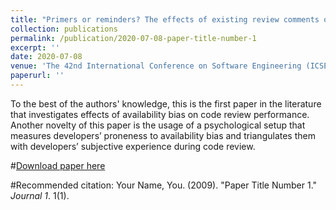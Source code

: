 ```yaml
---
title: "Primers or reminders? The effects of existing review comments on code review"
collection: publications
permalink: /publication/2020-07-08-paper-title-number-1
excerpt: ''
date: 2020-07-08
venue: 'The 42nd International Conference on Software Engineering (ICSE)'
paperurl: ''
---
```

To the best of the authors' knowledge, this is the first paper in the literature that investigates effects of availability bias on code review performance. Another novelty of this paper is the usage of a psychological setup that measures developers’ proneness to availability bias and triangulates them with developers’ subjective experience during code review. 


#[Download paper here](http://academicpages.github.io/files/paper1.pdf)

#Recommended citation: Your Name, You. (2009). "Paper Title Number 1." <i>Journal 1</i>. 1(1).
